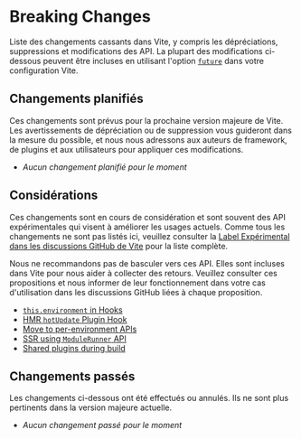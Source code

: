 # Breaking Changes

Liste des changements cassants dans Vite, y compris les dépréciations, suppressions et modifications des API. La plupart des modifications ci-dessous peuvent être incluses en utilisant l'option [`future`](/config/shared-options.html#future) dans votre configuration Vite.

## Changements planifiés

Ces changements sont prévus pour la prochaine version majeure de Vite. Les avertissements de dépréciation ou de suppression vous guideront dans la mesure du possible, et nous nous adressons aux auteurs de framework, de plugins et aux utilisateurs pour appliquer ces modifications.

- _Aucun changement planifié pour le moment_

## Considérations

Ces changements sont en cours de considération et sont souvent des API expérimentales qui visent à améliorer les usages actuels. Comme tous les changements ne sont pas listés ici, veuillez consulter la [Label Expérimental dans les discussions GitHub de Vite](https://github.com/vitejs/vite/discussions/categories/feedback?discussions_q=label%3Aexperimental+category%3AFeedback) pour la liste complète.

Nous ne recommandons pas de basculer vers ces API. Elles sont incluses dans Vite pour nous aider à collecter des retours. Veuillez consulter ces propositions et nous informer de leur fonctionnement dans votre cas d'utilisation dans les discussions GitHub liées à chaque proposition.

- [`this.environment` in Hooks](/changes/this-environment-in-hooks)
- [HMR `hotUpdate` Plugin Hook](/changes/hotupdate-hook)
- [Move to per-environment APIs](/changes/per-environment-apis)
- [SSR using `ModuleRunner` API](/changes/ssr-using-modulerunner)
- [Shared plugins during build](/changes/shared-plugins-during-build)

## Changements passés

Les changements ci-dessous ont été effectués ou annulés. Ils ne sont plus pertinents dans la version majeure actuelle.

- _Aucun changement passé pour le moment_
